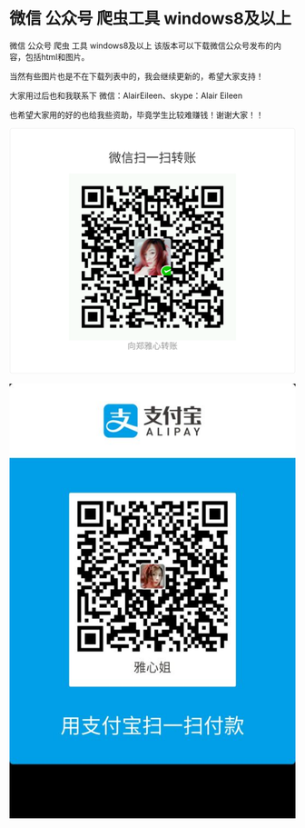 # 微信 公众号 爬虫工具 windows8及以上
微信 公众号 爬虫 工具 windows8及以上
该版本可以下载微信公众号发布的内容，包括html和图片。

当然有些图片也是不在下载列表中的，我会继续更新的，希望大家支持！

大家用过后也和我联系下
                  微信：AlairEileen、skype：Alair Eileen
                  
                  
也希望大家用的好的也给我些资助，毕竟学生比较难赚钱！谢谢大家！！

![image](https://github.com/AlairEileen/AlairSpace/blob/master/Resources/WeChatCode.jpg)


![image](https://github.com/AlairEileen/AlairSpace/blob/master/Resources/AlipayCode.jpg)
